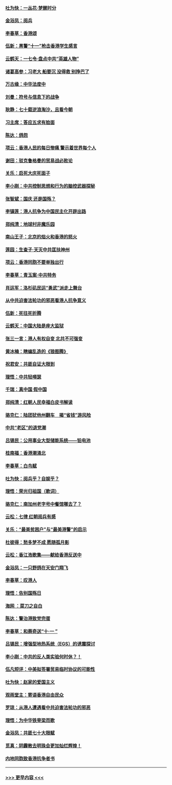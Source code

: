 #### [吐为快：一丛花‧梦醒时分](../pages/nsc993/n11567491.md?t=10041255) 
#### [金浴凤：阅兵](../pages/nsc993/n11567454.md?t=10041255) 
#### [李春草：香港颂](../pages/nsc993/n11567444.md?t=10041255) 
#### [伍新：黑警“十一”枪击香港学生感言](../pages/nsc993/n11567426.md?t=10041255) 
#### [云鹤天：一七令‧盘点中共“英雄人物”](../pages/nsc993/n11567091.md?t=10041255) 
#### [诸葛高参：习老大 船要沉 没得救 别挣巴了](../pages/nsc993/n11566976.md?t=10041255) 
#### [万古缘：中华法度中](../pages/nsc993/n11566726.md?t=10041255) 
#### [刘曼：符号与信息下的战争](../pages/nsc993/n11564655.md?t=10041255) 
#### [耿静：七十载逆浪淘沙，且看今朝](../pages/nsc993/n11564520.md?t=10041255) 
#### [习主席：答应五求有脸面](../pages/nsc993/n11563953.md?t=10041255) 
#### [陈达：鸽怨](../pages/nsc993/n11561879.md?t=10041255) 
#### [项云：香港人民的每日惨痛  警示着世界每个人](../pages/nsc993/n11559273.md?t=10041255) 
#### [谢田：驳克鲁格曼的贸易战必败论](../pages/nsc993/n11555840.md?t=10041255) 
#### [关乐：启死大庆死面子](../pages/nsc993/n11556823.md?t=10041255) 
#### [李小刚：中共控制思想和行为的脑控武器探秘](../pages/nsc993/n11556776.md?t=10041255) 
#### [张智斌：国庆  还是国殇？](../pages/nsc993/n11556617.md?t=10041255) 
#### [李镇莲：港人抗争为中国民主化开辟出路](../pages/nsc993/n11556570.md?t=10041255) 
#### [郑纯清：地球村非魔乐园](../pages/nsc993/n11555415.md?t=10041255) 
#### [南山王子：北京的焰火和香港的怒火](../pages/nsc993/n11555318.md?t=10041255) 
#### [莲园：生查子·天灭中共匡扶神州](../pages/nsc993/n11555302.md?t=10041255) 
#### [项云：香港同胞不要单独出行](../pages/nsc993/n11555276.md?t=10041255) 
#### [李春草：青玉案‧中共特务](../pages/nsc993/n11552356.md?t=10041255) 
#### [肖运军：洛杉矶民运“勇武”派走上舞台](../pages/nsc993/n11551595.md?t=10041255) 
#### [从中共迫害法轮功的邪恶看港人抗争意义](../pages/nsc993/n11540858.md?t=10041255) 
#### [伍新：死往死折腾](../pages/nsc993/n11550174.md?t=10041255) 
#### [云鹤天：中国大陆是座大监狱](../pages/nsc993/n11550155.md?t=10041255) 
#### [张三一言：港人有权自变 北共不可强变](../pages/nsc993/n11550132.md?t=10041255) 
#### [黄冰楠：瞎编乱造的《狼图腾》](../pages/nsc993/n11550082.md?t=10041255) 
#### [祝君安：共匪自证大限到](../pages/nsc993/n11550041.md?t=10041255) 
#### [理悟：中共轻嘚瑟](../pages/nsc993/n11547978.md?t=10041255) 
#### [千瑞：真中国 假中国](../pages/nsc993/n11547865.md?t=10041255) 
#### [郑纯清：红朝人民幸福白皮书解读](../pages/nsc993/n11547499.md?t=10041255) 
#### [骆克仁：陆团犹他州翻车　揭“省钱”游风险](../pages/nsc993/n11546977.md?t=10041255) 
#### [中共“老区”的退党潮](../pages/nsc993/n11545995.md?t=10041255) 
#### [吕锡民：公用事业大型储能系统——铅电池](../pages/nsc993/n11545701.md?t=10041255) 
#### [桂南福：香港潮涌北](../pages/nsc993/n11545682.md?t=10041255) 
#### [李春草：白鸟赋](../pages/nsc993/n11545663.md?t=10041255) 
#### [吐为快：阅兵乎？自娱乎？](../pages/nsc993/n11545625.md?t=10041255) 
#### [理悟：荣光归祖国（歌词）](../pages/nsc993/n11545616.md?t=10041255) 
#### [骆克仁：南加州老字号中餐馆哪去了？](../pages/nsc993/n11545120.md?t=10041255) 
#### [云松：七律 红朝阅兵有感](../pages/nsc993/n11542394.md?t=10041255) 
#### [关乐：“最美贫困户”与“最美港警”的启示](../pages/nsc993/n11542252.md?t=10041255) 
#### [杜彼得：愁多梦不成 愿随孤月影](../pages/nsc993/n11540296.md?t=10041255) 
#### [云松：香江浩歌集——献给香港反送中](../pages/nsc993/n11540149.md?t=10041255) 
#### [金浴凤：一只野鸽在天安门翔飞](../pages/nsc993/n11540280.md?t=10041255) 
#### [李春草：叹港人](../pages/nsc993/n11540119.md?t=10041255) 
#### [理悟：告别国殇日](../pages/nsc993/n11539610.md?t=10041255) 
#### [海网 ：菜刀之自白](../pages/nsc993/n11539597.md?t=10041255) 
#### [陈达：警治港致党完蛋](../pages/nsc993/n11538127.md?t=10041255) 
#### [李春草：和蔡奇送“十·一 ”](../pages/nsc993/n11537810.md?t=10041255) 
#### [吕锡民：增强型地热系统（EGS）的诱震探讨](../pages/nsc993/n11537765.md?t=10041255) 
#### [李小刚：中共的反人类实验何时休？！](../pages/nsc993/n11537669.md?t=10041255) 
#### [伍凡短评：中美拟签署贸易临时协议的可能性](../pages/nsc993/n11536773.md?t=10041255) 
#### [吐为快：赵家的爱国主义](../pages/nsc993/n11536750.md?t=10041255) 
#### [观雨堂主：寄语香港自由民众](../pages/nsc993/n11536735.md?t=10041255) 
#### [罗琼：从港人遭遇看中共迫害法轮功的邪恶](../pages/nsc993/n11507862.md?t=10041255) 
#### [理悟：为中华铁脊梁而歌](../pages/nsc993/n11534458.md?t=10041255) 
#### [金浴凤：共匪七十大限赋](../pages/nsc993/n11534434.md?t=10041255) 
#### [觅真：阴霾散去明珠会更加灿烂辉煌！](../pages/nsc993/n11531858.md?t=10041255) 
#### [内地同胞致香港抗争者书](../pages/nsc993/n11531645.md?t=10041255) 

----
#### [ >>> 更早内容 <<< ](../indexes/nsc993-earlier.md)

